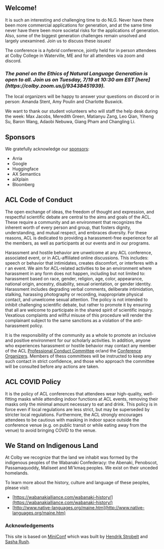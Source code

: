 ## Welcome!

It is such an interesting and challenging time to do NLG. Never have there been more commercial applications for generation, and at the same time never have there been more societal risks for the applications of generation. Also, some of the biggest generation challenges remain unsolved and largely unexamined. Join us to discuss these issues! 

The conference is a *hybrid* conference, jointly held for in person attendees at Colby College in Waterville, ME and for all attendees via zoom and discord. 

<h3><i>The panel on the Ethics of Natural Language Generation is open to all. Join us on Tuesday, 7/19 at 10:30 am EST [here](https://colby.zoom.us/j/93438451939).</i></h3>

The local organizers will be happy to answer your questions on discord or in person: Amanda Stent, Amy Poulin and Charlotte Buswick.

We want to thank our student volunteers who will staff the help desk during the week: Max Jacobs, Meredith Green, Matianyu Zang, Leo Qian, Yiheng Su, Baron Wang, Adaobi Nebuwa, Giang Pham and Changling Li.

## Sponsors

We gratefully acknowledge our [sponsors](sponsors.html):

* Arria
* Google
* Huggingface
* AX Semantics
* aiXplain
* Bloomberg

## ACL Code of Conduct
The open exchange of ideas, the freedom of thought and expression, and respectful scientific debate are central to the aims and goals of the ACL. These require a community and an environment that recognizes the inherent worth of every person and group, that fosters dignity, understanding, and mutual respect, and embraces diversity. For these reasons, ACL is dedicated to providing a harassment-free experience for all the members, as well as participants at our events and in our programs.

Harassment and hostile behavior are unwelcome at any ACL conference, associated event, or in ACL-affiliated online discussions. This includes: speech or behavior that intimidates, creates discomfort, or interferes with a r an event. We aim for ACL-related activities to be an environment where harassment in any form does not happen, including but not limited to: harassment based on race, gender, religion, age, color, appearance, national origin, ancestry, disability, sexual orientation, or gender identity. Harassment includes degrading verbal comments, deliberate intimidation, stalking, harassing photography or recording, inappropriate physical contact, and unwelcome sexual attention. The policy is not intended to inhibit challenging scientific debate, but rather to promote it by ensuring that all are welcome to participate in the shared spirit of scientific inquiry. Vexatious complaints and willful misuse of this procedure will render the complainant subject to the same sanctions as a violation of the anti-harassment policy.

It is the responsibility of the community as a whole to promote an inclusive and positive environment for our scholarly activities. In addition, anyone who experiences harassment or hostile behavior may contact any member of the ACL [Professional Conduct Committee](https://www.aclweb.org/adminwiki/index.php?title=Professional_Conduct_Committee) or/and the [Conference Organizers](organizers.html). Members of thess committees will be instructed to keep any such contact in strict confidence, and those who approach the committee will be consulted before any actions are taken.

## ACL COVID Policy

It is the policy of ACL conferences that attendees wear high-quality, well-fitting masks while attending indoor functions at ACL events, removing their masks only the minimal amount necessary to eat and drink. This policy is in force even if local regulations are less strict, but may be superseded by stricter local regulations. Furthermore, the ACL strongly encourages attendees to be cautious with masking in indoor space outside the conference venue (e.g. on public transit or while eating away from the venue) to avoid bringing COVID to the venue. 

## We Stand on Indigenous Land

At Colby we recognize that the land we inhabit was formed by the indigenous peoples of the Wabanaki Confederacy: the Abenaki, Penobscot, Passamaquoddy, Maliseet and Mi'kmaq peoples. We exist on their unceded homelands.

To learn more about the history, culture and language of these peoples, please visit:

* [https://wabanakialliance.com/wabanaki-history/](https://wabanakialliance.com/wabanaki-history/)
* [http://www.native-languages.org/maine.htm](http://www.native-languages.org/maine.htm)

### Acknowledgements

This site is based on [MiniConf](https://github.com/Mini-Conf/Mini-Conf) which was built by [Hendrik Strobelt](http://twitter.com/hen_str) and [Sasha Rush](http://twitter.com/srush_nlp).


